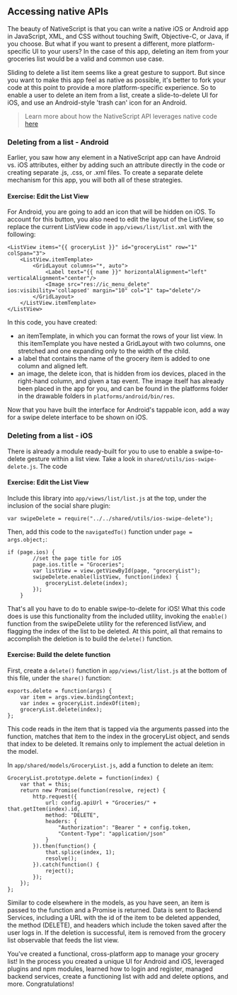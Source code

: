 ## Accessing native APIs

The beauty of NativeScript is that you can write a native iOS or Android app in JavaScript, XML, and CSS without touching Swift, Objective-C, or Java, if you choose. But what if you want to present a different, more platform-specific UI to your users? In the case of this app, deleting an item from your groceries list would be a valid and common use case. 

Sliding to delete a list item seems like a great gesture to support. But since you want to make this app feel as native as possible, it's better to fork your code at this point to provide a more platform-specific experience. So to enable a user to delete an item from a list, create a slide-to-delete UI for iOS, and use an Android-style 'trash can' icon for an Android.

>Learn more about how the NativeScript API leverages native code [here](http://developer.telerik.com/featured/nativescript-works/)

### Deleting from a list - Android

Earlier, you saw how any element in a NativeScript app can have Android vs. iOS attributes, either by adding such an attribute directly in the code or creating separate .js, .css, or .xml files. To create a separate delete mechanism for this app, you will both all of these strategies.

<h4 class="exercise-start">
    <b>Exercise</b>: Edit the List View
</h4>

For Android, you are going to add an icon that will be hidden on iOS. To account for this button, you also need to edit the layout of the ListView, so replace the current ListView code in `app/views/list/list.xml` with the following:

```
<ListView items="{{ groceryList }}" id="groceryList" row="1" colSpan="3">
	<ListView.itemTemplate>
		<GridLayout columns="*, auto">
			<Label text="{{ name }}" horizontalAlignment="left" verticalAlignment="center"/>
			<Image src="res://ic_menu_delete" ios:visibility='collapsed' margin="10" col="1" tap="delete"/>
		</GridLayout>
	</ListView.itemTemplate>
</ListView>
```
In this code, you have created:

- an itemTemplate, in which you can format the rows of your list view. In this itemTemplate you have nested a GridLayout with two columns, one stretched and one expanding only to the width of the child. 
- a label that contains the name of the grocery item is added to one column and aligned left. 
- an image, the delete icon, that is hidden from ios devices, placed in the right-hand column, and given a tap event. The image itself has already been placed in the app for you, and can be found in the platforms folder in the drawable folders in `platforms/android/bin/res`.

<div class="exercise-end"></div>

Now that you have built the interface for Android's tappable icon, add a way for a swipe delete interface to be shown on iOS.

### Deleting from a list - iOS

There is already a module ready-built for you to use to enable a swipe-to-delete gesture within a list view. Take a look in `shared/utils/ios-swipe-delete.js`. The code  

<h4 class="exercise-start">
    <b>Exercise</b>: Edit the List View
</h4>

Include this library into `app/views/list/list.js` at the top, under the inclusion of the social share plugin:

```
var swipeDelete = require("../../shared/utils/ios-swipe-delete");
```
Then, add this code to the `navigatedTo()` function under `page = args.object;`:
```
if (page.ios) {
		//set the page title for iOS
		page.ios.title = "Groceries";
		var listView = view.getViewById(page, "groceryList");
		swipeDelete.enable(listView, function(index) {
			groceryList.delete(index);
		});
	}
``` 
<div class="exercise-end"></div>

That's all you have to do to enable swipe-to-delete for iOS! What this code does is use this functionality from the included utility, invoking the `enable()` function from the swipeDelete utility for the referenced listView, and flagging the index of the list to be deleted. At this point, all that remains to accomplish the deletion is to build the `delete()` function.

<h4 class="exercise-start">
    <b>Exercise</b>: Build the delete function
</h4>

First, create a `delete()` function in `app/views/list/list.js` at the bottom of this file, under the `share()` function:

```
exports.delete = function(args) {
	var item = args.view.bindingContext;
	var index = groceryList.indexOf(item);
	groceryList.delete(index);
};
```
This code reads in the item that is tapped via the arguments passed into the function, matches that item to the index in the groceryList object, and sends that index to be deleted. It remains only to implement the actual deletion in the model.

In `app/shared/models/GroceryList.js`, add a function to delete an item:

```
GroceryList.prototype.delete = function(index) {
	var that = this;
	return new Promise(function(resolve, reject) {
		http.request({
			url: config.apiUrl + "Groceries/" + that.getItem(index).id,
			method: "DELETE",
			headers: {
				"Authorization": "Bearer " + config.token,
				"Content-Type": "application/json"
			}
		}).then(function() {
			that.splice(index, 1);
			resolve();
		}).catch(function() {
			reject();
		});
	});
};

```
Similar to code elsewhere in the models, as you have seen, an item is passed to the function and a Promise is returned. Data is sent to Backend Services, including a URL with the id of the item to be deleted appended, the method (DELETE), and headers which include the token saved after the user logs in. If the deletion is successful, item is removed from the grocery list observable that feeds the list view. 
<div class="exercise-end"></div>

You've created a functional, cross-platform app to manage your grocery list! In the process you created a unique UI for Android and iOS, leveraged plugins and npm modules, learned how to login and register, managed backend services, create a functioning list with add and delete options, and more. Congratulations!

